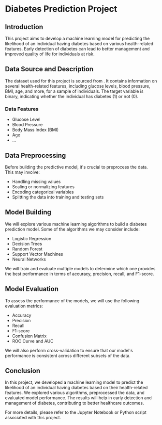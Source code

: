 # Diabetes Prediction Project


## Introduction
This project aims to develop a machine learning model for predicting the likelihood of an individual having diabetes based on various health-related features. Early detection of diabetes can lead to better management and improved quality of life for individuals at risk.

## Data Source and Description
The dataset used for this project is sourced from . It contains information on several health-related features, including glucose levels, blood pressure, BMI, age, and more, for a sample of individuals. The target variable is binary, indicating whether the individual has diabetes (1) or not (0).

### Data Features
- Glucose Level
- Blood Pressure
- Body Mass Index (BMI)
- Age
- ...

## Data Preprocessing
Before building the predictive model, it's crucial to preprocess the data. This may involve:
- Handling missing values
- Scaling or normalizing features
- Encoding categorical variables
- Splitting the data into training and testing sets

## Model Building
We will explore various machine learning algorithms to build a diabetes prediction model. Some of the algorithms we may consider include:
- Logistic Regression
- Decision Trees
- Random Forest
- Support Vector Machines
- Neural Networks

We will train and evaluate multiple models to determine which one provides the best performance in terms of accuracy, precision, recall, and F1-score.

## Model Evaluation
To assess the performance of the models, we will use the following evaluation metrics:
- Accuracy
- Precision
- Recall
- F1-score
- Confusion Matrix
- ROC Curve and AUC

We will also perform cross-validation to ensure that our model's performance is consistent across different subsets of the data.

## Conclusion
In this project, we developed a machine learning model to predict the likelihood of an individual having diabetes based on their health-related features. We explored various algorithms, preprocessed the data, and evaluated model performance. The results will help in early detection and management of diabetes, contributing to better healthcare outcomes.

For more details, please refer to the Jupyter Notebook or Python script associated with this project.
